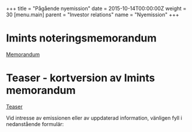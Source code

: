 +++
title = "Pågående nyemission"
date = 2015-10-14T00:00:00Z
weight = 30
[menu.main]
parent = "Investor relations"
name = "Nyemission"
+++
# Imints noteringsmemorandum
[Memorandum](/invest/Imint_Memorandum_ver20151028_final.pdf)

# Teaser - kortversion av Imints memorandum
[Teaser](/invest/Imint_Teaser_final.pdf)

Vid intresse av emissionen eller av uppdaterad information, vänligen fyll i nedanstående formulär:

<div class="cognito">
<script src="https://services.cognitoforms.com/s/0UaHaqFaiUmXjjCMvn0-dA"></script>
<script>Cognito.load("forms", { id: "7" });</script>
</div>
